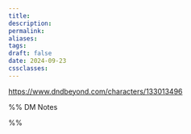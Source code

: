 ```yaml
---
title: 
description: 
permalink: 
aliases: 
tags: 
draft: false
date: 2024-09-23
cssclasses:
---
```

https://www.dndbeyond.com/characters/133013496 


%% DM Notes



%%
